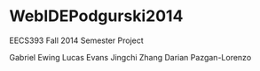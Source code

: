 WebIDEPodgurski2014
===================

EECS393 Fall 2014 Semester Project

<include description of software>

Gabriel Ewing
Lucas Evans
Jingchi Zhang
Darian Pazgan-Lorenzo
